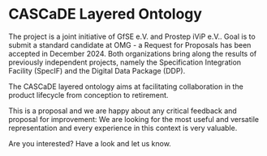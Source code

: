 # CASCaDE Layered Ontology

The project is a joint initiative of GfSE e.V. and Prostep iViP e.V.. 
Goal is to submit a standard candidate at OMG - a Request for Proposals has been accepted in December 2024. 
Both organizations bring along the results of previously independent projects, namely the Specification Integration Facility (SpecIF) and the Digital Data Package (DDP).

The CASCaDE layered ontology aims at facilitating collaboration in the product lifecycle from conception to retirement. 

This is a proposal and we are happy about any critical feedback and proposal for improvement: 
We are looking for the most useful and versatile representation and every experience in this context is very valuable.

Are you interested? Have a look and let us know.
